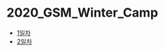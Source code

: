 # 2020_GSM_Winter_Camp

* [1일차](1일차.md/)
* [2일차](2일차.md/)
<!-- * [3일차](3일차.md/)
* [4일차](4일차.md/)
* [5일차](5일차.md/) -->